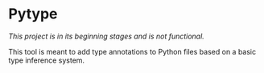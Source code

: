 # Pytype

*This project is in its beginning stages and is not functional.*

This tool is meant to add type annotations to Python files based on a basic type inference system.

